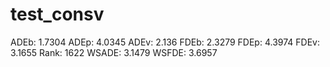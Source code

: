 # test_consv

ADEb: 1.7304
ADEp: 4.0345
ADEv: 2.136
FDEb: 2.3279
FDEp: 4.3974
FDEv: 3.1655
Rank: 1622
WSADE: 3.1479
WSFDE: 3.6957